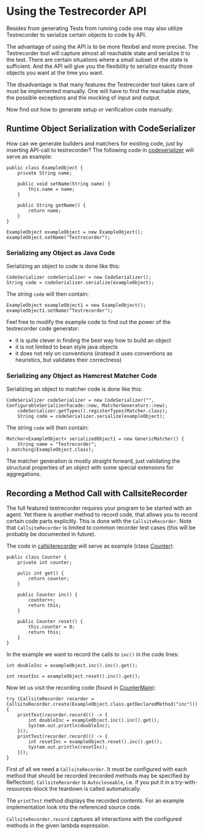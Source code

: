 Using the Testrecorder API
==========================

Besides from generating Tests from running code one may also utilize Testrecorder to serialize certain objects to code by API.

The advantage of using the API is to be more flexibel and more precise. The Testrecorder tool will capture almost all reachable state and serialize it to the test. There are certain situations where a small subset of the state is sufficient. And the API will give you the flexibility to serialize exactly those objects you want at the time you want.

The disadvantage is that many features the Testrecorder tool takes care of must be implemented manually. One will have to find the reachable state, the possible exceptions and the mocking of input and output.

Now find out how to generate setup or verification code manually:

## Runtime Object Serialization with CodeSerializer

How can we generate builders and matchers for existing code, just by inserting API-call to testrecorder? The following code in [codeserializer](https://github.com/almondtools/testrecorder-examples/tree/master/src/main/java/com/almondtools/testrecorder/examples/codeserializer) will serve as example:

    public class ExampleObject {
        private String name;
    
        public void setName(String name) {
            this.name = name;
        }
    
        public String getName() {
            return name;
        }
    }
    
    ExampleObject exampleObject = new ExampleObject();
    exampleObject.setName("Testrecorder");

### Serializing any Object as Java Code

Serializing an object to code is done like this:

    CodeSerializer codeSerializer = new CodeSerializer();
    String code = codeSerializer.serialize(exampleObject);

The string `code` will then contain:

    ExampleObject exampleObject1 = new ExampleObject();
    exampleObject1.setName("Testrecorder");

Feel free to modify the example code to find out the power of the testrecorder code generator:

* it is quite clever in finding the best way how to build an object
* it is not limited to bean style java objects
* it does not rely on conventions (instead it uses conventions as heuristics, but validates their correctness)

### Serializing any Object as Hamcrest Matcher Code

Serializing an object to matcher code  is done like this:

    CodeSerializer codeSerializer = new CodeSerializer("", ConfigurableSerializerFacade::new, MatcherGenerators::new);
        codeSerializer.getTypes().registerTypes(Matcher.class);
        String code = codeSerializer.serialize(exampleObject);

The string `code` will then contain:

    Matcher<ExampleObject> serializedObject1 = new GenericMatcher() {
        String name = "Testrecorder";
    }.matching(ExampleObject.class);

The matcher generation is mostly straight forward, just validating the structural properties of an object with some special extensions for aggregations.

## Recording a Method Call with CallsiteRecorder

The full featured testrecorder requires your program to be started with an agent. Yet there is another method to record code, that allows you to record certain code parts explicitly. This is done with the `CallsiteRecorder`. Note that `CallsiteRecorder` is limited to common recorder test cases (this will be probably be documented in future).

The code in [callsiterecorder](https://github.com/almondtools/testrecorder-examples/tree/master/src/main/java/com/almondtools/testrecorder/examples/callsiterecorder) will serve as example (class [Counter](https://github.com/almondtools/testrecorder-examples/blob/master/src/main/java/com/almondtools/testrecorder/examples/callsiterecorder/Counter.java)):

	public class Counter {
		private int counter;

		pulic int get() {
			return counter;
		}

		public Counter inc() {
			counter++;
			return this;
		}

		public Counter reset() {
			this.counter = 0;
			return this;
		}
	}

In the example we want to record the calls to `inc()` in the code lines:

    int doubleInc = exampleObject.inc().inc().get();
    
    int resetInc = exampleObject.reset().inc().get();

Now let us visit the recording code (found in [CounterMain](https://github.com/almondtools/testrecorder-examples/blob/master/src/main/java/com/almondtools/testrecorder/examples/callsiterecorder/CounterMain.java)):

    try (CallsiteRecorder recorder = CallsiteRecorder.create(ExampleObject.class.getDeclaredMethod("inc"))) {
        printTest(recorder.record(() -> {
            int doubleInc = exampleObject.inc().inc().get();
            System.out.println(doubleInc);
        }));
        printTest(recorder.record(() -> {
            int resetInc = exampleObject.reset().inc().get();
            System.out.println(resetInc);
        }));
    }

First of all we need a `CallsiteRecorder`. It must be configured with each method that should be recorded (recorded methods may be specified by Reflection). `CallsiteRecorder` is `Autocloseable`, i.e. if you put it in a try-with-resources-block the teardown is called automatically.

The `printTest` method displays the recorded contents. For an example implementation look into the referenced source code.

`CallsiteRecorder.record` captures all interactions with the configured methods in the given lambda expression.